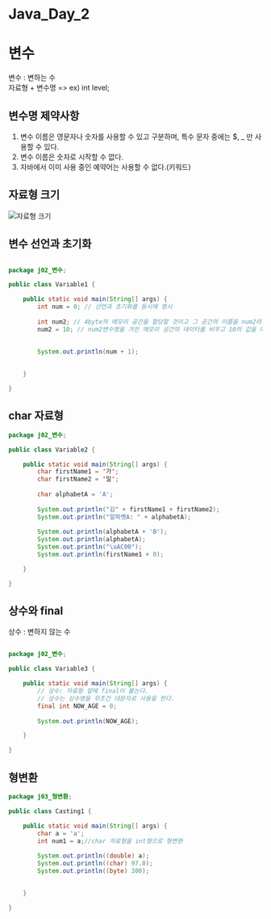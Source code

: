 # Java_Day_2


# 변수
변수 : 변하는 수  
자료형 + 변수명 => ex) int level;  
## 변수명 제약사항
1. 변수 이름은 영문자나 숫자를 사용할 수 있고 구분하며, 특수 문자 중에는 $, _ 만 사용할 수 있다.  
2. 변수 이름은 숫자로 시작할 수 없다.  
3. 자바에서 이미 사용 중인 예약어는 사용할 수 없다.(키워드) 

## 자료형 크기

![자료형 크기](https://user-images.githubusercontent.com/51119920/211733648-0fa33104-8680-4904-a88e-58c19448618c.png)

## 변수 선언과 초기화

```java

package j02_변수;

public class Variable1 {

	public static void main(String[] args) {
		int num = 0; // 선언과 초기화를 동시에 명시
		
		int num2; // 4byte의 메모리 공간을 할당할 것이고 그 공간의 이름을 num2라 하겠다! 선언
		num2 = 10; // num2변수명을 가진 메모리 공간의 데이터를 비우고 10의 값을 대입하겠다. 초기화
		
		
		System.out.println(num + 1);
		

	}

}

```

## char 자료형
```java
package j02_변수;

public class Variable2 {

	public static void main(String[] args) {
		char firstName1 = '가';
		char firstName2 = '일';
		
		char alphabetA = 'A';
		
		System.out.println("김" + firstName1 + firstName2);
		System.out.println("알파벳A: " + alphabetA);
		
		System.out.println(alphabetA + 'B');
		System.out.println(alphabetA);
		System.out.println("\uAC00");
		System.out.println(firstName1 + 0);

	}

}

```

## 상수와 final

상수 : 변하지 않는 수
```java

package j02_변수;

public class Variable3 {

	public static void main(String[] args) {
		// 상수: 자료형 앞에 final이 붙는다.
		// 상수는 상수명을 무조건 대문자로 사용을 한다.
		final int NOW_AGE = 0;
		
		System.out.println(NOW_AGE);

	}

}
```

## 형변환


```java
package j03_형변환;

public class Casting1 {

	public static void main(String[] args) {
		char a = 'a';
		int num1 = a;//char 자료형을 int형으로 형변환
		
		System.out.println((double) a);
		System.out.println((char) 97.0);
		System.out.println((byte) 300);
		

	}

}

```
